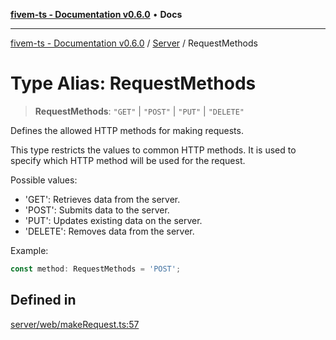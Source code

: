 [**fivem-ts - Documentation v0.6.0**](../../../README.md) • **Docs**

***

[fivem-ts - Documentation v0.6.0](../../../README.md) / [Server](../README.md) / RequestMethods

# Type Alias: RequestMethods

> **RequestMethods**: `"GET"` \| `"POST"` \| `"PUT"` \| `"DELETE"`

Defines the allowed HTTP methods for making requests.

This type restricts the values to common HTTP methods. It is used to
specify which HTTP method will be used for the request.

Possible values:
- 'GET': Retrieves data from the server.
- 'POST': Submits data to the server.
- 'PUT': Updates existing data on the server.
- 'DELETE': Removes data from the server.

Example:
```ts
const method: RequestMethods = 'POST';
```

## Defined in

[server/web/makeRequest.ts:57](https://github.com/Purpose-Dev/fivem-ts/blob/main/src/server/web/makeRequest.ts#L57)
